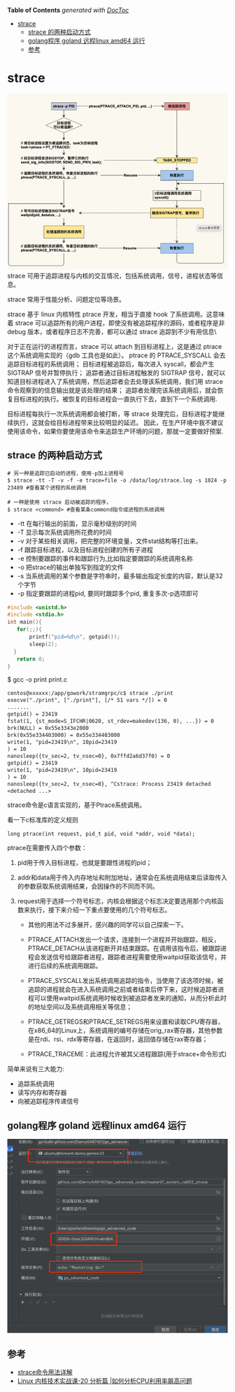 <!-- START doctoc generated TOC please keep comment here to allow auto update -->
<!-- DON'T EDIT THIS SECTION, INSTEAD RE-RUN doctoc TO UPDATE -->
**Table of Contents**  *generated with [DocToc](https://github.com/thlorenz/doctoc)*

- [strace](#strace)
  - [strace 的两种启动方式](#strace-%E7%9A%84%E4%B8%A4%E7%A7%8D%E5%90%AF%E5%8A%A8%E6%96%B9%E5%BC%8F)
  - [golang程序 goland 远程linux amd64 运行](#golang%E7%A8%8B%E5%BA%8F-goland-%E8%BF%9C%E7%A8%8Blinux-amd64-%E8%BF%90%E8%A1%8C)
  - [参考](#%E5%8F%82%E8%80%83)

<!-- END doctoc generated TOC please keep comment here to allow auto update -->

# strace 
![](.ptrace_images/strace_process.png)
strace 可用于追踪进程与内核的交互情况，包括系统调用，信号，进程状态等信息。

strace 常用于性能分析、问题定位等场景。

strace 基于 linux 内核特性 ptrace 开发，相当于直接 hook 了系统调用。这意味着 strace 可以追踪所有的用户进程，即使没有被追踪程序的源码，或者程序是非 debug 版本，或者程序日志不完善，都可以通过 strace 追踪到不少有用信息\


对于正在运行的进程而言，strace 可以 attach 到目标进程上，这是通过 ptrace 这个系统调用实现的（gdb 工具也是如此）。
ptrace 的 PTRACE_SYSCALL 会去追踪目标进程的系统调用；
目标进程被追踪后，每次进入 syscall，都会产生 SIGTRAP 信号并暂停执行；
追踪者通过目标进程触发的 SIGTRAP 信号，就可以知道目标进程进入了系统调用，然后追踪者会去处理该系统调用，我们用 strace 命令观察到的信息输出就是该处理的结果；
追踪者处理完该系统调用后，就会恢复目标进程的执行。被恢复的目标进程会一直执行下去，直到下一个系统调用.


目标进程每执行一次系统调用都会被打断，等 strace 处理完后，目标进程才能继续执行，这就会给目标进程带来比较明显的延迟。
因此，在生产环境中我不建议使用该命令，如果你要使用该命令来追踪生产环境的问题，那就一定要做好预案.

## strace 的两种启动方式
```shell
# 另一种是追踪已启动的进程，使用-p加上进程号
$ strace -tt -T -v -f -e trace=file -o /data/log/strace.log -s 1024 -p 23489 #查看某个进程的系统调用

# 一种是使用 strace 启动被追踪的程序，
$ strace <commond> #查看某条commond指令或进程的系统调用
```
* -tt 在每行输出的前面，显示毫秒级别的时间
* -T 显示每次系统调用所花费的时间
* -v 对于某些相关调用，把完整的环境变量，文件stat结构等打出来。
* -f 跟踪目标进程，以及目标进程创建的所有子进程
* -e 控制要跟踪的事件和跟踪行为,比如指定要跟踪的系统调用名称
* -o 把strace的输出单独写到指定的文件
* -s 当系统调用的某个参数是字符串时，最多输出指定长度的内容，默认是32个字节
* -p 指定要跟踪的进程pid, 要同时跟踪多个pid, 重复多次-p选项即可




```C
#include <unistd.h>
#include <stdio.h>
int main(){
   for(;;){
       printf("pid=%d\n", getpid());
       sleep(2);
  }
   return 0;
}
```
$ gcc -o print print.c

```shell
centos@xxxxxx:/app/gowork/stramgrpc/c$ strace ./print 
execve("./print", ["./print"], [/* 51 vars */]) = 0
.......
getpid() = 23419
fstat(1, {st_mode=S_IFCHR|0620, st_rdev=makedev(136, 0), ...}) = 0
brk(NULL) = 0x55e3343e2000
brk(0x55e334403000) = 0x55e334403000
write(1, "pid=23419\n", 10pid=23419
) = 10
nanosleep({tv_sec=2, tv_nsec=0}, 0x7ffd2a6d37f0) = 0
getpid() = 23419
write(1, "pid=23419\n", 10pid=23419
) = 10
nanosleep({tv_sec=2, tv_nsec=0}, ^Cstrace: Process 23419 detached
<detached ...>
```
strace命令是c语言实现的，基于Ptrace系统调用。

看一下c标准库的定义规则
```shell
long ptrace(int request, pid_t pid, void *addr, void *data);
```
ptrace在需要传入四个参数：
1. pid用于传入目标进程，也就是要跟性进程的pid；

2. addr和data用于传入内存地址和附加地址，通常会在系统调用结束后读取传入的参数获取系统调用结果，会因操作的不同而不同。

3. request用于选择一个符号标志，内核会根据这个标志决定要选用那个内核函数来执行，接下来介绍一下重点要使用的几个符号标志。

    - 其他的用法不过多展开，感兴趣的同学可以自己探索一下。

    - PTRACE_ATTACH发出一个请求，连接到一个进程并开始跟踪，相反，PTRACE_DETACH从该进程断开并结束跟踪。在调用该指令后，被跟踪进程会发送信号给跟踪者进程，跟踪者进程需要使用waitpid获取该信号，并进行后续的系统调用跟踪。

    - PTRACE_SYSCALL发出系统调用追踪的指令，当使用了该选项时候，被追踪的进程就会在进入系统调用之前或者结束后停下来，这时候追踪者进程可以使用waitpid系统调用时候收到被追踪者发来的通知，从而分析此时的地址空间以及系统调用相关等信息；

    - PTRACE_GETREGS和PTRACE_SETREGS用来设置和读取CPU寄存器，在x86_64的Linux上，系统调用的编号存储在orig_rax寄存器，其他参数是在rdi、rsi、rdx等寄存器，在返回时，返回值存储在rax寄存器；

    - PTRACE_TRACEME：此进程允许被其父进程跟踪(用于strace+命令形式)

简单来说有三大能力:

- 追踪系统调用
- 读写内存和寄存器
- 向被追踪程序传递信号


## golang程序 goland 远程linux amd64 运行

![](../.Syscall_images/remote_amd64_machine.png)


## 参考
- [strace命令用法详解](https://cloud.tencent.com/developer/article/1886514)
- [Linux 内核技术实战课-20 分析篇 |如何分析CPU利用率飙高问题](https://time.geekbang.org/column/article/293313)
